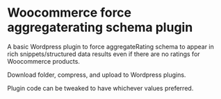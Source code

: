 # Woocommerce force aggregaterating schema plugin
A basic Wordpress plugin to force aggregateRating schema to appear in rich snippets/structured data results even if there are no ratings for Woocommerce products.

Download folder, compress, and upload to Wordpress plugins.

Plugin code can be tweaked to have whichever values preferred.
